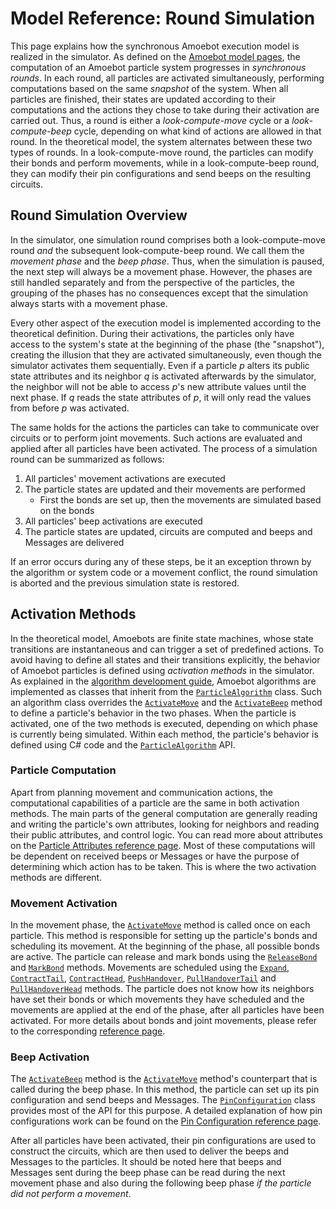 # Model Reference: Round Simulation

This page explains how the synchronous Amoebot execution model is realized in the simulator.
As defined on the [Amoebot model pages](~/amoebot_model/home.md), the computation of an Amoebot particle system progresses in *synchronous rounds*.
In each round, all particles are activated simultaneously, performing computations based on the same *snapshot* of the system.
When all particles are finished, their states are updated according to their computations and the actions they chose to take during their activation are carried out.
Thus, a round is either a *look-compute-move* cycle or a *look-compute-beep* cycle, depending on what kind of actions are allowed in that round.
In the theoretical model, the system alternates between these two types of rounds.
In a look-compute-move round, the particles can modify their bonds and perform movements, while in a look-compute-beep round, they can modify their pin configurations and send beeps on the resulting circuits.


## Round Simulation Overview

In the simulator, one simulation round comprises both a look-compute-move round *and* the subsequent look-compute-beep round.
We call them the *movement phase* and the *beep phase*.
Thus, when the simulation is paused, the next step will always be a movement phase.
However, the phases are still handled separately and from the perspective of the particles, the grouping of the phases has no consequences except that the simulation always starts with a movement phase.

Every other aspect of the execution model is implemented according to the theoretical definition.
During their activations, the particles only have access to the system's state at the beginning of the phase (the "snapshot"), creating the illusion that they are activated simultaneously, even though the simulator activates them sequentially.
Even if a particle $p$ alters its public state attributes and its neighbor $q$ is activated afterwards by the simulator, the neighbor will not be able to access $p$'s new attribute values until the next phase.
If $q$ reads the state attributes of $p$, it will only read the values from before $p$ was activated.

The same holds for the actions the particles can take to communicate over circuits or to perform joint movements.
Such actions are evaluated and applied after all particles have been activated.
The process of a simulation round can be summarized as follows:
1. All particles' movement activations are executed
2. The particle states are updated and their movements are performed
	- First the bonds are set up, then the movements are simulated based on the bonds
3. All particles' beep activations are executed
4. The particle states are updated, circuits are computed and beeps and Messages are delivered

If an error occurs during any of these steps, be it an exception thrown by the algorithm or system code or a movement conflict, the round simulation is aborted and the previous simulation state is restored.


## Activation Methods

In the theoretical model, Amoebots are finite state machines, whose state transitions are instantaneous and can trigger a set of predefined actions.
To avoid having to define all states and their transitions explicitly, the behavior of Amoebot particles is defined using *activation methods* in the simulator.
As explained in the [algorithm development guide](~/user_guide/dev/home.md), Amoebot algorithms are implemented as classes that inherit from the [`ParticleAlgorithm`][1] class.
Such an algorithm class overrides the [`ActivateMove`][2] and the [`ActivateBeep`][3] method to define a particle's behavior in the two phases.
When the particle is activated, one of the two methods is executed, depending on which phase is currently being simulated.
Within each method, the particle's behavior is defined using C# code and the [`ParticleAlgorithm`][1] API.

### Particle Computation

Apart from planning movement and communication actions, the computational capabilities of a particle are the same in both activation methods.
The main parts of the general computation are generally reading and writing the particle's own attributes, looking for neighbors and reading their public attributes, and control logic.
You can read more about attributes on the [Particle Attributes reference page](attrs.md).
Most of these computations will be dependent on received beeps or Messages or have the purpose of determining which action has to be taken.
This is where the two activation methods are different.

### Movement Activation

In the movement phase, the [`ActivateMove`][2] method is called once on each particle.
This method is responsible for setting up the particle's bonds and scheduling its movement.
At the beginning of the phase, all possible bonds are active.
The particle can release and mark bonds using the [`ReleaseBond`][4] and [`MarkBond`][5] methods.
Movements are scheduled using the [`Expand`][6], [`ContractTail`][7], [`ContractHead`][8], [`PushHandover`][9], [`PullHandoverTail`][10] and [`PullHandoverHead`][11] methods.
The particle does not know how its neighbors have set their bonds or which movements they have scheduled and the movements are applied at the end of the phase, after all particles have been activated.
For more details about bonds and joint movements, please refer to the corresponding [reference page](bonds_jm.md).

### Beep Activation

The [`ActivateBeep`][3] method is the [`ActivateMove`][2] method's counterpart that is called during the beep phase.
In this method, the particle can set up its pin configuration and send beeps and Messages.
The [`PinConfiguration`][12] class provides most of the API for this purpose.
A detailed explanation of how pin configurations work can be found on the [Pin Configuration reference page](pin_cfgs.md).

After all particles have been activated, their pin configurations are used to construct the circuits, which are then used to deliver the beeps and Messages to the particles.
It should be noted here that beeps and Messages sent during the beep phase can be read during the next movement phase and also during the following beep phase *if the particle did not perform a movement*.



[1]: xref:Global.ParticleAlgorithm
[2]: xref:Global.ParticleAlgorithm.ActivateMove
[3]: xref:Global.ParticleAlgorithm.ActivateBeep
[4]: xref:Global.ParticleAlgorithm.ReleaseBond(Direction,System.Boolean)
[5]: xref:Global.ParticleAlgorithm.MarkBond(Direction,System.Boolean)
[6]: xref:Global.ParticleAlgorithm.Expand(Direction)
[7]: xref:Global.ParticleAlgorithm.ContractTail
[8]: xref:Global.ParticleAlgorithm.ContractHead
[9]: xref:Global.ParticleAlgorithm.PushHandover(Direction)
[10]: xref:Global.ParticleAlgorithm.PullHandoverTail(Direction)
[11]: xref:Global.ParticleAlgorithm.PullHandoverHead(Direction)
[12]: xref:Global.PinConfiguration

